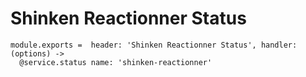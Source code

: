 
# Shinken Reactionner Status

    module.exports =  header: 'Shinken Reactionner Status', handler: (options) ->
      @service.status name: 'shinken-reactionner'
